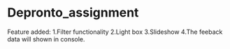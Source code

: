 # Depronto_assignment
Feature added:
1.Filter functionality
2.Light box
3.Slideshow
4.The feeback data will shown in console.
